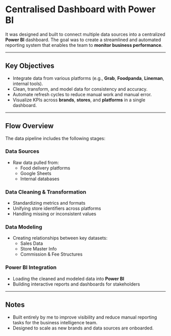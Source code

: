 # Centralised Dashboard with Power BI

It was designed and built to connect multiple data sources into a centralized **Power BI** dashboard. The goal was to create a streamlined and automated reporting system that enables the team to **monitor business performance**.

---

## Key Objectives

- Integrate data from various platforms (e.g., **Grab**, **Foodpanda**, **Lineman**, internal tools).
- Clean, transform, and model data for consistency and accuracy.
- Automate refresh cycles to reduce manual work and manual error.
- Visualize KPIs across **brands**, **stores**, and **platforms** in a single dashboard.

---

## Flow Overview

The data pipeline includes the following stages:

### Data Sources
- Raw data pulled from:
  - Food delivery platforms
  - Google Sheets
  - Internal databases

### Data Cleaning & Transformation
- Standardizing metrics and formats
- Unifying store identifiers across platforms
- Handling missing or inconsistent values

### Data Modeling
- Creating relationships between key datasets:
  - Sales Data
  - Store Master Info
  - Commission & Fee Structures

### Power BI Integration
- Loading the cleaned and modeled data into **Power BI**
- Building interactive reports and dashboards for stakeholders

---

## Notes
- Built entirely by me to improve visibility and reduce manual reporting tasks for the business intelligence team.
- Designed to scale as new brands and data sources are onboarded.
